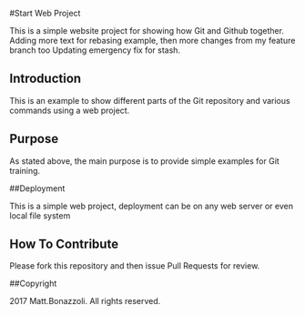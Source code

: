 #Start Web Project

This is a simple website project for showing how Git and Github
together. Adding more text for rebasing example, then more changes from my feature branch too
Updating emergency fix for stash.

## Introduction

This is an example to show different parts of the Git repository 
and various commands using a web project.

## Purpose
As stated above, the main purpose is to provide simple examples for Git
training.

##Deployment

This is a simple web project, deployment can be on any web server or
even local file system

## How To Contribute

Please fork this repository and then issue Pull Requests for review.

##Copyright

2017 Matt.Bonazzoli. All rights reserved.